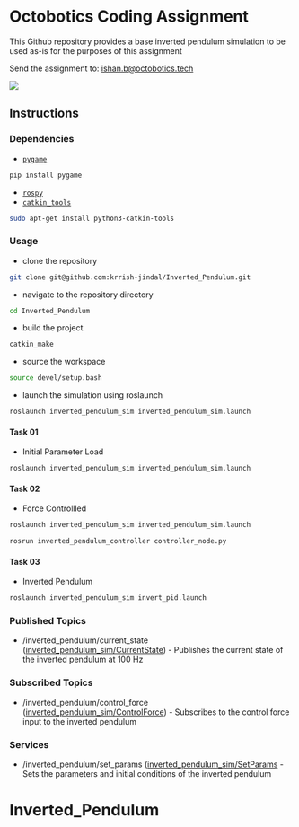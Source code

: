 # Octobotics Coding Assignment

This Github repository provides a base inverted pendulum simulation to be used as-is for the purposes of this assignment


Send the assignment to: [ishan.b@octobotics.tech](ishan.b@octobotics.tech) 

![](src/inverted_pendulum_sim/media/inverted_pendulum_sim.png)

## Instructions



### Dependencies

- [`pygame`](https://pypi.org/project/pygame/)

```bash
pip install pygame
```

- [`rospy`](http://wiki.ros.org/rospy)
- [`catkin_tools`](https://catkin-tools.readthedocs.io/en/latest/installing.html)

```bash
sudo apt-get install python3-catkin-tools
```

### Usage

- clone the repository

```bash
git clone git@github.com:krrish-jindal/Inverted_Pendulum.git
```

- navigate to the repository directory

```bash
cd Inverted_Pendulum
```

- build the project

```bash
catkin_make
```
- source the workspace

```bash
source devel/setup.bash
```

- launch the simulation using roslaunch

```bash
roslaunch inverted_pendulum_sim inverted_pendulum_sim.launch
```
#### Task 01
- Initial Parameter Load
```bash
roslaunch inverted_pendulum_sim inverted_pendulum_sim.launch
```
#### Task 02
- Force Controllled
```bash
roslaunch inverted_pendulum_sim inverted_pendulum_sim.launch
```

```bash
rosrun inverted_pendulum_controller controller_node.py
```

#### Task 03
- Inverted Pendulum
```bash
roslaunch inverted_pendulum_sim invert_pid.launch
```



### Published Topics
- /inverted_pendulum/current_state ([inverted_pendulum_sim/CurrentState](https://github.com/octobotics/Octobotics_Coding_Assignment/blob/main/src/inverted_pendulum_sim/msg/CurrentState.msg)) - Publishes the current state of the inverted pendulum at 100 Hz
 
### Subscribed Topics
- /inverted_pendulum/control_force ([inverted_pendulum_sim/ControlForce](https://github.com/octobotics/Octobotics_Coding_Assignment/blob/main/src/inverted_pendulum_sim/msg/ControlForce.msg)) - Subscribes to the control force input to the inverted pendulum

### Services
- /inverted_pendulum/set_params ([inverted_pendulum_sim/SetParams](https://github.com/octobotics/Octobotics_Coding_Assignment/tree/main/src/inverted_pendulum_sim/src) - Sets the parameters and initial conditions of the inverted pendulum
# Inverted_Pendulum
